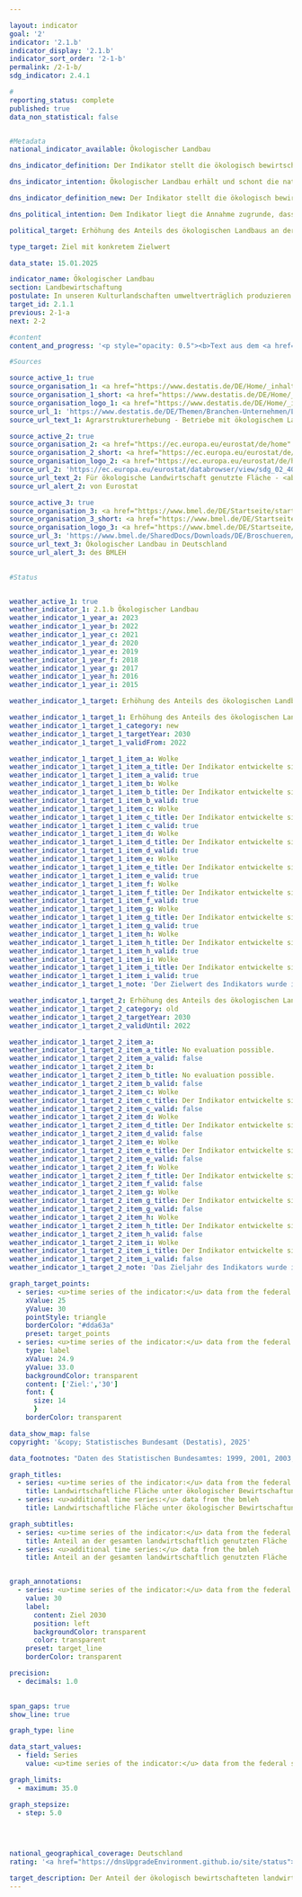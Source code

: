 ```yaml
---

layout: indicator        
goal: '2'        
indicator: '2.1.b'        
indicator_display: '2.1.b'        
indicator_sort_order: '2-1-b'        
permalink: /2-1-b/        
sdg_indicator: 2.4.1        

#
reporting_status: complete        
published: true        
data_non_statistical: false        


#Metadata        
national_indicator_available: Ökologischer Landbau        

dns_indicator_definition: Der Indikator stellt die ökologisch bewirtschaftete Fläche landwirtschaftlicher Betriebe, die dem Kontroll-verfahren der <abbr title="Europäische Union" tabindex="0">EU</abbr>-Rechtsvorschriften für den ökologischen Landbau unterliegen (Verordnung [EG] <abbr title="Nummer" tabindex="0">Nr.</abbr> 834/2007&nbsp;und Durchführungsvorschriften), als Anteil an der gesamten landwirtschaftlich bewirtschafteten Fläche in Deutschland dar. Hierbei sind sowohl die voll auf ökologische Bewirtschaftung umgestellten als auch die noch in der Umstellung befindlichen Flächen einbezogen.        

dns_indicator_intention: Ökologischer Landbau erhält und schont die natürlichen Ressourcen in besonderem Maße, hat vielfältige positive Auswirkungen auf Natur, Klima und Umwelt und dient der Erzeugung qualitativ hochwertiger Lebensmittel. Deshalb soll nach dem Grundsatzbeschluss zur Deutschen Nachhaltigkeitsstrategie 2022&nbsp;bis zum Jahr 2030&nbsp;der Anteil landwirtschaftlicher Flächen unter ökologischer Bewirtschaftung 30&nbsp;%<sup>1</sup> betragen.<br><br><small><sup>1</sup>Anpassung des Zielwertes von 20&nbsp;% bis 2030&nbsp;gemäß Grundsatzbeschluss 2022.</small>        

dns_indicator_definition_new: Der Indikator stellt die ökologisch bewirtschaftete Fläche landwirtschaftlicher Betriebe, die dem Kontrollverfahren der <abbr title="Europäische Union" tabindex="0">EU</abbr>-Rechtsvorschriften für den ökologischen Landbau unterliegen (Verordnung [EG] <abbr title="Nummer" tabindex="0">Nr.</abbr> 848/2018&nbsp;und Durchführungsvorschriften), als Anteil an der gesamten landwirtschaftlich bewirtschafteten Fläche in Deutschland (in Prozent) dar. Hierbei sind sowohl die voll auf ökologische Bewirtschaftung umgestellten als auch die noch in der Umstellung befindlichen Flächen einbezogen.        

dns_political_intention: Dem Indikator liegt die Annahme zugrunde, dass durch ökologischen Landbau die natürlichen Ressourcen in besonderem Maße erhalten und geschont werden. Er hat vielfältige positive Auswirkungen auf Natur, Klima und Umwelt und dient der Erzeugung qualitativ hochwertiger Lebensmittel.        

political_target: Erhöhung des Anteils des ökologischen Landbaus an der landwirtschaftlich genutzten Fläche auf 30&nbsp;Prozent bis 2030        

type_target: Ziel mit konkretem Zielwert        

data_state: 15.01.2025        

indicator_name: Ökologischer Landbau        
section: Landbewirtschaftung        
postulate: In unseren Kulturlandschaften umweltverträglich produzieren        
target_id: 2.1.1        
previous: 2-1-a        
next: 2-2        

#content         
content_and_progress: '<p style="opacity: 0.5"><b>Text aus dem <a href="https://dns-indikatoren.de/assets/Publikationen/Indikatorenberichte/2022.pdf">Indikatorenbericht 2022&nbsp;- Stand 31.10.2022</a></b><br><br>Die Daten zur ökologischen Bewirtschaftung werden sowohl von der Bundesanstalt für Landwirtschaft und Ernährung (<abbr title="Bundesanstalt für Landwirtschaft und Ernährung" tabindex="0">BLE</abbr>) im Auftrag des Bundesministeriums für Ernährung und Landwirtschaft (<abbr title="Bundesministerium für Ernährung und Landwirtschaft" tabindex="0">BMEL</abbr>) als auch vom Statistischen Bundesamt ermittelt.<br><br>Vom Statistischen Bundesamt werden zur Ermittlung der ökologisch bewirtschafteten Fläche verschiedene Erhebungen herangezogen. In den Jahren einer Strukturerhebung werden die ökologischen Flächenangaben primärstatistisch erfasst, wohingegen in den Zwischenjahren ein Schätzverfahren zur Anwendung kommt. Die Bezugsgröße für die Anteilsberechnung ist die landwirtschaftlich genutzte Fläche, welche jährlich im Rahmen der Bodennutzungshaupterhebung ermittelt wird. Stichtag ist hierfür der 01.03. des Berichtsjahres. Die landwirtschaftlich genutzte Fläche umfasst alle landwirtschaftlich oder gärtnerisch genutzten Flächen. Gebäude- und Hofflächen der landwirtschaftlichen Betriebe sind demnach nicht in der Bezugsgröße enthalten.<br><br>Die Daten des <abbr title="Bundesministerium für Ernährung und Landwirtschaft" tabindex="0">BMEL</abbr> enthalten Angaben zur ökologisch bewirtschafteten Fläche, die von den Öko-Kontrollbehörden der Länder jährlich gemeldet werden. Stichtag ist der 31.12. eines Jahres. Alle Meldungen eines laufenden Jahres werden bis zu diesem Stichtag akkumuliert. In den Daten des <abbr title="Bundesministerium für Ernährung und Landwirtschaft" tabindex="0">BMEL</abbr> ergeben sich etwas höhere Werte. Dies ist unter anderem darin begründet, dass dabei Flächen ohne Abschneidegrenze auf die gesamten Flächen mit Abschneidegrenze bezogen werden und unterschiedliche Berichtszeiträume vorliegen. Das heißt, in die Berechnung des Anteils gehen im Zähler auch sehr kleine Flächen ein, während im Nenner nur Flächen ab einer bestimmten Mindestgröße Berücksichtigung finden.<br><br>Nach den Daten des Statistischen Bundesamtes stieg der Flächenanteil unter ökologischer Bewirtschaftung an der landwirtschaftlichen Nutzfläche zwischen 1999&nbsp;und 2021&nbsp;von 2,9&nbsp;auf 9,5&nbsp;%. Das entspricht im Jahr 2021&nbsp;einer Fläche von 1,61&nbsp;Millionen Hektar. Die Daten des <abbr title="Bundesministerium für Ernährung und Landwirtschaft" tabindex="0">BMEL</abbr> weisen einen höheren Anteil von Ökolandbaufläche an der landwirtschaftlichen Nutzfläche aus. Der Wert für 2021&nbsp;lag demnach bei 10,9&nbsp;% oder 1,80&nbsp;Millionen Hektar.<br><br>Basierend auf den Zahlen des Statistischen Bundesamtes würde bei einer Fortschreibung des Trends der vergangenen fünf Berichtsjahre der Flächenanteil unter ökologischer Bewirtschaftung im Jahr 2030&nbsp;bei 14,9&nbsp;% liegen. Somit würde das Ziel, dass bis 2030&nbsp;30&nbsp;% der landwirtschaftlichen Nutzfläche ökologisch bewirtschaftet werden, nicht erreicht werden. Auch das ehemalige Ziel der Regierung von 20&nbsp;% ökologisch bewirtschafteter landwirtschaftlicher Nutzfläche bis 2030&nbsp;würde nicht erreicht werden.<br><br>Die Ökolandbaufläche Deutschlands wurde 2021&nbsp;wie folgt genutzt: 50,6&nbsp;% als Dauergrünland, 47,8&nbsp;% als Ackerland und 1,6&nbsp;% als sonstige Flächen. Demgegenüber lag der Schwerpunkt in der Landwirtschaft insgesamt mit 70,3&nbsp;% bei den Ackerflächen, der Anteil des Dauergrünlands betrug 28,5&nbsp;% und die sonstigen Flächen bedeckten 1,2&nbsp;% der gesamten landwirtschaftlich genutzten Fläche. Nach Ergebnissen der Landwirtschaftszählung 2020&nbsp;ist unter allen Flächenländern der Anteil unter ökologischer Bewirtschaftung an der landwirtschaftlichen Nutzfläche im Saarland mit 18,0&nbsp;% am höchsten, gefolgt von Hessen mit 15,0&nbsp;% und Brandenburg mit 13,3&nbsp;%. Die Umstellung auf Ökolandbau wird von den einzelnen Bundesländern in unterschiedlichem Umfang gefördert.<br><br>In den Staaten der <abbr title="Europäische Union mit 27&nbsp;Mitgliedsstaaten (ohne das Vereinigte Königreich)" tabindex="0">EU-27</abbr>&nbsp;wurde nach Angaben von <abbr title="European Statistical Office (Statistisches Amt der Europäischen Union)" tabindex="0">Eurostat</abbr> im Jahr 2020&nbsp;eine Fläche von insgesamt 14,7&nbsp;Millionen Hektar ökologisch bewirtschaftet. Dies entsprach einem Anteil von 9,1&nbsp;% an der gesamten landwirtschaftlich genutzten Fläche. Die höchsten Anteile der Ökolandbaufläche innerhalb der <abbr title="Europäische Union" tabindex="0">EU</abbr>-Staaten waren für Österreich mit 25,7&nbsp;% zu verzeichnen, gefolgt von Estland mit 22,4&nbsp;%, Schweden mit 20,3&nbsp;%, Italien mit 16,0&nbsp;% und der Tschechischen Republik mit 15,3&nbsp;%.</p>'                

#Sources        

source_active_1: true
source_organisation_1: <a href="https://www.destatis.de/DE/Home/_inhalt.html" target="_blank">Statistisches Bundesamt</a>
source_organisation_1_short: <a href="https://www.destatis.de/DE/Home/_inhalt.html" target="_blank">Statistisches Bundesamt</a>
source_organisation_logo_1: <a href="https://www.destatis.de/DE/Home/_inhalt.html" target="_blank"><img src="https://dnsTestEnvironment.github.io/dns-indicators/public/OrgImgDe/destatis.png" alt="Statistisches Bundesamt" title=" Klicken Sie hier um zur Homepage der Organisation Statistisches Bundesamt zu gelangen." style="height:60px; width:148px; border:transparent"/></a>
source_url_1: 'https://www.destatis.de/DE/Themen/Branchen-Unternehmen/Landwirtschaft-Forstwirtschaft-Fischerei/Landwirtschaftliche-Betriebe/Tabellen/oekologischer-landbau-bundeslaender.html'
source_url_text_1: Agrarstrukturerhebung - Betriebe mit ökologischem Landbau

source_active_2: true
source_organisation_2: <a href="https://ec.europa.eu/eurostat/de/home" target="_blank" onclick="return confirm_alert('von Eurostat', 'De')">Statistisches Amt der Europäischen Union</a>
source_organisation_2_short: <a href="https://ec.europa.eu/eurostat/de/home" target="_blank" onclick="return confirm_alert('von Eurostat', 'De')">Statistisches Amt der Europäischen Union</a>
source_organisation_logo_2: <a href="https://ec.europa.eu/eurostat/de/home" target="_blank" onclick="return confirm_alert('von Eurostat', 'De')"><img src="https://dnsTestEnvironment.github.io/dns-indicators/public/OrgImgDe/eurostat.png" alt="Statistisches Amt der Europäischen Union" title=" Klicken Sie hier um zur Homepage der Organisation Statistisches Amt der Europäischen Union zu gelangen." style="height:60px; width:148px; border:transparent"/></a>
source_url_2: 'https://ec.europa.eu/eurostat/databrowser/view/sdg_02_40/default/table?lang=de'
source_url_text_2: Für ökologische Landwirtschaft genutzte Fläche - <abbr title="European Statistical Office (Statistisches Amt der Europäischen Union)" tabindex="0">Eurostat</abbr>-Tabelle [org_cropar]
source_url_alert_2: von Eurostat

source_active_3: true
source_organisation_3: <a href="https://www.bmel.de/DE/Startseite/startseite_node.html" target="_blank" onclick="return confirm_alert('des BMLEH', 'De')">Bundesministerium für Landwirtschaft, Ernährung und Heimat</a>
source_organisation_3_short: <a href="https://www.bmel.de/DE/Startseite/startseite_node.html" target="_blank" onclick="return confirm_alert('des BMLEH', 'De')">Bundesministerium für Landwirtschaft, Ernährung und Heimat</a>
source_organisation_logo_3: <a href="https://www.bmel.de/DE/Startseite/startseite_node.html" target="_blank" onclick="return confirm_alert('des BMLEH', 'De')"><img src="https://dnsTestEnvironment.github.io/dns-indicators/public/OrgImgDe/bmleh.png" alt="Bundesministerium für Landwirtschaft, Ernährung und Heimat" title=" Klicken Sie hier um zur Homepage der Organisation Bundesministerium für Landwirtschaft, Ernährung und Heimat zu gelangen." style="height:60px; width:148px; border:transparent"/></a>
source_url_3: 'https://www.bmel.de/SharedDocs/Downloads/DE/Broschueren/OekolandbauDeutschland.pdf?__blob=publicationFile&v=14'
source_url_text_3: Ökologischer Landbau in Deutschland
source_url_alert_3: des BMLEH
        

#Status        


weather_active_1: true
weather_indicator_1: 2.1.b Ökologischer Landbau
weather_indicator_1_year_a: 2023
weather_indicator_1_year_b: 2022
weather_indicator_1_year_c: 2021
weather_indicator_1_year_d: 2020
weather_indicator_1_year_e: 2019
weather_indicator_1_year_f: 2018
weather_indicator_1_year_g: 2017
weather_indicator_1_year_h: 2016
weather_indicator_1_year_i: 2015

weather_indicator_1_target: Erhöhung des Anteils des ökologischen Landbaus an der landwirtschaftlich genutzten Fläche auf 30&nbsp;% bis 2030

weather_indicator_1_target_1: Erhöhung des Anteils des ökologischen Landbaus an der landwirtschaftlich genutzten Fläche auf <b>30&nbsp;%</b> bis 2030
weather_indicator_1_target_1_category: new
weather_indicator_1_target_1_targetYear: 2030
weather_indicator_1_target_1_validFrom: 2022

weather_indicator_1_target_1_item_a: Wolke
weather_indicator_1_target_1_item_a_title: Der Indikator entwickelte sich in 2023 zwar in die gewünschte Richtung auf das Ziel zu, bei Fortsetzung der Entwicklung wäre das Ziel im Zieljahr aber um mehr als 20 % der Differenz zwischen Zielwert und dem Wert aus 2023 verfehlt worden.
weather_indicator_1_target_1_item_a_valid: true
weather_indicator_1_target_1_item_b: Wolke
weather_indicator_1_target_1_item_b_title: Der Indikator entwickelte sich in 2022 zwar in die gewünschte Richtung auf das Ziel zu, bei Fortsetzung der Entwicklung wäre das Ziel im Zieljahr aber um mehr als 20 % der Differenz zwischen Zielwert und dem Wert aus 2022 verfehlt worden.
weather_indicator_1_target_1_item_b_valid: true
weather_indicator_1_target_1_item_c: Wolke
weather_indicator_1_target_1_item_c_title: Der Indikator entwickelte sich in 2021 zwar in die gewünschte Richtung auf das Ziel zu, bei Fortsetzung der Entwicklung wäre das Ziel im Zieljahr aber um mehr als 20 % der Differenz zwischen Zielwert und dem Wert aus 2021 verfehlt worden.
weather_indicator_1_target_1_item_c_valid: true
weather_indicator_1_target_1_item_d: Wolke
weather_indicator_1_target_1_item_d_title: Der Indikator entwickelte sich in 2020 zwar in die gewünschte Richtung auf das Ziel zu, bei Fortsetzung der Entwicklung wäre das Ziel im Zieljahr aber um mehr als 20 % der Differenz zwischen Zielwert und dem Wert aus 2020 verfehlt worden.
weather_indicator_1_target_1_item_d_valid: true
weather_indicator_1_target_1_item_e: Wolke
weather_indicator_1_target_1_item_e_title: Der Indikator entwickelte sich in 2019 zwar in die gewünschte Richtung auf das Ziel zu, bei Fortsetzung der Entwicklung wäre das Ziel im Zieljahr aber um mehr als 20 % der Differenz zwischen Zielwert und dem Wert aus 2019 verfehlt worden.
weather_indicator_1_target_1_item_e_valid: true
weather_indicator_1_target_1_item_f: Wolke
weather_indicator_1_target_1_item_f_title: Der Indikator entwickelte sich in 2018 zwar in die gewünschte Richtung auf das Ziel zu, bei Fortsetzung der Entwicklung wäre das Ziel im Zieljahr aber um mehr als 20 % der Differenz zwischen Zielwert und dem Wert aus 2018 verfehlt worden.
weather_indicator_1_target_1_item_f_valid: true
weather_indicator_1_target_1_item_g: Wolke
weather_indicator_1_target_1_item_g_title: Der Indikator entwickelte sich in 2017 zwar in die gewünschte Richtung auf das Ziel zu, bei Fortsetzung der Entwicklung wäre das Ziel im Zieljahr aber um mehr als 20 % der Differenz zwischen Zielwert und dem Wert aus 2017 verfehlt worden.
weather_indicator_1_target_1_item_g_valid: true
weather_indicator_1_target_1_item_h: Wolke
weather_indicator_1_target_1_item_h_title: Der Indikator entwickelte sich in 2016 zwar in die gewünschte Richtung auf das Ziel zu, bei Fortsetzung der Entwicklung wäre das Ziel im Zieljahr aber um mehr als 20 % der Differenz zwischen Zielwert und dem Wert aus 2016 verfehlt worden.
weather_indicator_1_target_1_item_h_valid: true
weather_indicator_1_target_1_item_i: Wolke
weather_indicator_1_target_1_item_i_title: Der Indikator entwickelte sich in 2015 zwar in die gewünschte Richtung auf das Ziel zu, bei Fortsetzung der Entwicklung wäre das Ziel im Zieljahr aber um mehr als 20 % der Differenz zwischen Zielwert und dem Wert aus 2015 verfehlt worden.
weather_indicator_1_target_1_item_i_valid: true
weather_indicator_1_target_1_note: 'Der Zielwert des Indikators wurde im <a href="https://www.bundesregierung.de/resource/blob/992814/2146150/1cc38031193bf28e03327ba17eb6666b/2022-11-30-dns-grundsatzbeschluss-data.pdf?download=1">Grundsatzbeschluss 2022&nbsp;zur Deutschen Nachhaltigkeitsstrategie</a> an die Vereinbarungen im Koalitionsvertrag angepasst. Seit Inkrafttreten dieses Beschlusses gilt für den Indikator das geänderte Ziel (30&nbsp;% bis 2030).'

weather_indicator_1_target_2: Erhöhung des Anteils des ökologischen Landbaus an der landwirtschaftlich genutzten Fläche auf <b>20&nbsp;%</b> bis 2030
weather_indicator_1_target_2_category: old
weather_indicator_1_target_2_targetYear: 2030
weather_indicator_1_target_2_validUntil: 2022

weather_indicator_1_target_2_item_a: 
weather_indicator_1_target_2_item_a_title: No evaluation possible.
weather_indicator_1_target_2_item_a_valid: false
weather_indicator_1_target_2_item_b: 
weather_indicator_1_target_2_item_b_title: No evaluation possible.
weather_indicator_1_target_2_item_b_valid: false
weather_indicator_1_target_2_item_c: Wolke
weather_indicator_1_target_2_item_c_title: Der Indikator entwickelte sich in 2021 zwar in die gewünschte Richtung auf das Ziel zu, bei Fortsetzung der Entwicklung wäre das Ziel im Zieljahr aber um mehr als 20 % der Differenz zwischen Zielwert und dem Wert aus 2021 verfehlt worden.
weather_indicator_1_target_2_item_c_valid: false
weather_indicator_1_target_2_item_d: Wolke
weather_indicator_1_target_2_item_d_title: Der Indikator entwickelte sich in 2020 zwar in die gewünschte Richtung auf das Ziel zu, bei Fortsetzung der Entwicklung wäre das Ziel im Zieljahr aber um mehr als 20 % der Differenz zwischen Zielwert und dem Wert aus 2020 verfehlt worden.
weather_indicator_1_target_2_item_d_valid: false
weather_indicator_1_target_2_item_e: Wolke
weather_indicator_1_target_2_item_e_title: Der Indikator entwickelte sich in 2019 zwar in die gewünschte Richtung auf das Ziel zu, bei Fortsetzung der Entwicklung wäre das Ziel im Zieljahr aber um mehr als 20 % der Differenz zwischen Zielwert und dem Wert aus 2019 verfehlt worden.
weather_indicator_1_target_2_item_e_valid: false
weather_indicator_1_target_2_item_f: Wolke
weather_indicator_1_target_2_item_f_title: Der Indikator entwickelte sich in 2018 zwar in die gewünschte Richtung auf das Ziel zu, bei Fortsetzung der Entwicklung wäre das Ziel im Zieljahr aber um mehr als 20 % der Differenz zwischen Zielwert und dem Wert aus 2018 verfehlt worden.
weather_indicator_1_target_2_item_f_valid: false
weather_indicator_1_target_2_item_g: Wolke
weather_indicator_1_target_2_item_g_title: Der Indikator entwickelte sich in 2017 zwar in die gewünschte Richtung auf das Ziel zu, bei Fortsetzung der Entwicklung wäre das Ziel im Zieljahr aber um mehr als 20 % der Differenz zwischen Zielwert und dem Wert aus 2017 verfehlt worden.
weather_indicator_1_target_2_item_g_valid: false
weather_indicator_1_target_2_item_h: Wolke
weather_indicator_1_target_2_item_h_title: Der Indikator entwickelte sich in 2016 zwar in die gewünschte Richtung auf das Ziel zu, bei Fortsetzung der Entwicklung wäre das Ziel im Zieljahr aber um mehr als 20 % der Differenz zwischen Zielwert und dem Wert aus 2016 verfehlt worden.
weather_indicator_1_target_2_item_h_valid: false
weather_indicator_1_target_2_item_i: Wolke
weather_indicator_1_target_2_item_i_title: Der Indikator entwickelte sich in 2015 zwar in die gewünschte Richtung auf das Ziel zu, bei Fortsetzung der Entwicklung wäre das Ziel im Zieljahr aber um mehr als 20 % der Differenz zwischen Zielwert und dem Wert aus 2015 verfehlt worden.
weather_indicator_1_target_2_item_i_valid: false
weather_indicator_1_target_2_note: 'Das Zieljahr des Indikators wurde im Rahmen der <a href="https://www.bundesregierung.de/resource/blob/975274/1546450/c32ed8ebe3b82eb22e3daa78b01bcf31/2018-11-07-aktualisierung-dns-2018-data.pdf?download=1">Aktualisierung der Deutschen Nachhaltigkeitsstrategie 2018</a> festgelegt. Seit Inkrafttreten dieses Beschlusses galt für den Indikator das geänderte Ziel (20&nbsp;% bis 2030). Im Rahmen des Grundsatzbeschlusses 2022&nbsp;zur Deutschen Nachhaltigkeitsstrategie wurde es erneut angepasst.'        

graph_target_points:
  - series: <u>time series of the indicator:</u> data from the federal statistical office
    xValue: 25
    yValue: 30
    pointStyle: triangle
    borderColor: "#dda63a"
    preset: target_points
  - series: <u>time series of the indicator:</u> data from the federal statistical office
    type: label
    xValue: 24.9
    yValue: 33.0
    backgroundColor: transparent
    content: ['Ziel:','30']
    font: {
      size: 14
      }
    borderColor: transparent        

data_show_map: false        
copyright: '&copy; Statistisches Bundesamt (Destatis), 2025'        

data_footnotes: "Daten des Statistischen Bundesamtes: 1999, 2001, 2003, 2005, 2007, 2010, 2013, 2016&nbsp;und 2020&nbsp;erhobene Daten (Agrarstrukturerhebung).<br>• Zwischenjahre sowie 2021&nbsp;bis 2023&nbsp;geschätzte Daten."        

graph_titles: 
  - series: <u>time series of the indicator:</u> data from the federal statistical office
    title: Landwirtschaftliche Fläche unter ökologischer Bewirtschaftung
  - series: <u>additional time series:</u> data from the bmleh
    title: Landwirtschaftliche Fläche unter ökologischer Bewirtschaftung        

graph_subtitles: 
  - series: <u>time series of the indicator:</u> data from the federal statistical office
    title: Anteil an der gesamten landwirtschaftlich genutzten Fläche
  - series: <u>additional time series:</u> data from the bmleh
    title: Anteil an der gesamten landwirtschaftlich genutzten Fläche        


graph_annotations:
  - series: <u>time series of the indicator:</u> data from the federal statistical office
    value: 30
    label:
      content: Ziel 2030
      position: left
      backgroundColor: transparent
      color: transparent
    preset: target_line
    borderColor: transparent        

precision: 
  - decimals: 1.0
            

span_gaps: true        
show_line: true        

graph_type: line                

data_start_values: 
  - field: Series
    value: <u>time series of the indicator:</u> data from the federal statistical office        

graph_limits: 
  - maximum: 35.0        

graph_stepsize: 
  - step: 5.0
            

                        

national_geographical_coverage: Deutschland                
rating: '<a href="https://dnsUpgradeEnvironment.github.io/site/status"><img src="https://sdg-indikatoren.de/public/Wettersymbole/Wolke.png" title="Der Indikator entwickelte sich in 2023 zwar in die gewünschte Richtung auf das Ziel zu, bei Fortsetzung der Entwicklung wäre das Ziel im Zieljahr aber um mehr als 20 % der Differenz zwischen Zielwert und dem Wert aus 2023 verfehlt worden." alt="Wettersymbol Wolke"/></a>'        

target_description: Der Anteil der ökologisch bewirtschafteten landwirtschaftlichen Fläche soll bis 2030&nbsp;auf mindestens 30&nbsp;Prozent gesteigert werden.<br><br>Ausgehend von der Zielformulierung weist der Indikator 2.1.b eine kontinuierliche Entwicklung in die gewünschte Richtung auf. Bei Fortsetzung dieser Entwicklung würde das politisch festgelegte Ziel dennoch weit verfehlt werden, sodass der Indikator 2.1.b für das Jahr 2023&nbsp;mit "Wolke" bewertet wird.        
---
```


